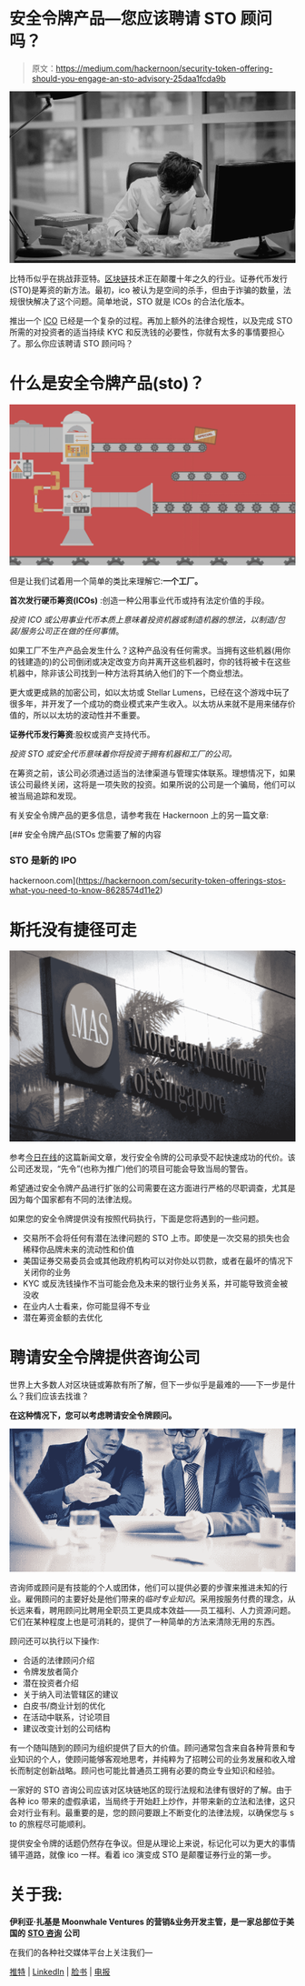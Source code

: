 # 安全令牌产品—您应该聘请 STO 顾问吗？

> 原文：<https://medium.com/hackernoon/security-token-offering-should-you-engage-an-sto-advisory-25daa1fcda9b>

![](img/2ce9bad91258b390a2f2eb999f9dbc2a.png)

比特币似乎在挑战菲亚特。[区块链](https://hackernoon.com/tagged/blockchain)技术正在颠覆十年之久的行业。证券代币发行(STO)是筹资的新方法。最初，ico 被认为是空间的杀手，但由于诈骗的数量，法规很快解决了这个问题。简单地说，STO 就是 ICOs 的合法化版本。

推出一个 [ICO](https://hackernoon.com/tagged/ico) 已经是一个复杂的过程。再加上额外的法律合规性，以及完成 STO 所需的对投资者的适当持续 KYC 和反洗钱的必要性，你就有太多的事情要担心了。那么你应该聘请 STO 顾问吗？

# 什么是安全令牌产品(sto)？

![](img/e1226f2305970c29ef6f62ddc7d345be.png)

但是让我们试着用一个简单的类比来理解它:**一个工厂。**

**首次发行硬币筹资(ICOs)** :创造一种公用事业代币或持有法定价值的手段。

*投资 ICO 或公用事业代币本质上意味着投资机器或制造机器的想法，以制造/包装/服务公司正在做的任何事情*。

如果工厂不生产产品会发生什么？这种产品没有任何需求。当拥有这些机器(用你的钱建造的)的公司倒闭或决定改变方向并离开这些机器时，你的钱将被卡在这些机器中，除非该公司找到一种方法将其纳入他们的下一个商业想法。

更大或更成熟的加密公司，如以太坊或 Stellar Lumens，已经在这个游戏中玩了很多年，并开发了一个成功的商业模式来产生收入。以太坊从来就不是用来储存价值的，所以以太坊的波动性并不重要。

**证券代币发行筹资**:股权或资产支持代币。

*投资 STO 或安全代币意味着你将投资于拥有机器和工厂的公司。*

在筹资之前，该公司必须通过适当的法律渠道与管理实体联系。理想情况下，如果该公司最终关闭，这将是一项失败的投资。如果所说的公司是一个骗局，他们可以被当局追踪和发现。

有关安全令牌产品的更多信息，请参考我在 Hackernoon 上的另一篇文章:

[](https://hackernoon.com/security-token-offerings-stos-what-you-need-to-know-8628574d11e2) [## 安全令牌产品(STOs 您需要了解的内容

### STO 是新的 IPO

hackernoon.com](https://hackernoon.com/security-token-offerings-stos-what-you-need-to-know-8628574d11e2) 

# 斯托没有捷径可走

![](img/123ef97c6c1d9952bf8eb347d26aa306.png)

参考[今日在线](https://www.todayonline.com/singapore/company-gets-warning-mas-after-it-planned-issue-securities-tokens)的这篇新闻文章，发行安全令牌的公司承受不起快速成功的代价。该公司还发现，“先令”(也称为推广)他们的项目可能会导致当局的警告。

希望通过安全令牌产品进行扩张的公司需要在这方面进行严格的尽职调查，尤其是因为每个国家都有不同的法律法规。

如果您的安全令牌提供没有按照代码执行，下面是您将遇到的一些问题。

*   交易所不会将任何有潜在法律问题的 STO 上市。即使是一次交易的损失也会稀释你品牌未来的流动性和价值
*   美国证券交易委员会或其他政府机构可以对你处以罚款，或者在最坏的情况下关闭你的业务
*   KYC 或反洗钱操作不当可能会危及未来的银行业务关系，并可能导致资金被没收
*   在业内人士看来，你可能显得不专业
*   潜在筹资金额的去优化

# 聘请安全令牌提供咨询公司

世界上大多数人对区块链或筹款有所了解，但下一步似乎是最难的——下一步是什么？我们应该去找谁？

**在这种情况下，您可以考虑聘请安全令牌顾问。**

![](img/b9daf76ba21658d078e0b9462555f394.png)

咨询师或顾问是有技能的个人或团体，他们可以提供必要的步骤来推进未知的行业。雇佣顾问的主要好处是他们带来的*临时专业知识*。采用按服务付费的理念，从长远来看，聘用顾问比聘用全职员工更具成本效益——员工福利、人力资源问题。它们在某种程度上也是可消耗的，提供了一种简单的方法来清除无用的东西。

顾问还可以执行以下操作:

*   合适的法律顾问介绍
*   令牌发放者简介
*   潜在投资者介绍
*   关于纳入司法管辖区的建议
*   白皮书/商业计划的优化
*   在活动中联系，讨论项目
*   建议改变计划的公司结构

有一个随叫随到的顾问为组织提供了巨大的价值。顾问通常包含来自各种背景和专业知识的个人，使顾问能够客观地思考，并纯粹为了招聘公司的业务发展和收入增长而制定创新战略。顾问也可能比普通员工拥有必要的商业专业知识和经验。

一家好的 STO 咨询公司应该对区块链地区的现行法规和法律有很好的了解。由于各种 ico 带来的虚假承诺，当局终于开始赶上炒作，并带来新的立法和法律，这只会对行业有利。最重要的是，您的顾问要跟上不断变化的法律法规，以确保您与 s to 的旅程尽可能顺利。

提供安全令牌的话题仍然存在争议。但是从理论上来说，标记化可以为更大的事情铺平道路，就像 ico 一样。看着 ico 演变成 STO 是颠覆证券行业的第一步。

# 关于我:

**伊利亚·扎基是 Moonwhale Ventures 的营销&业务开发主管，是一家总部位于美国的** [**STO 咨询**](https://moonwhale.io/) **公司**

在我们的各种社交媒体平台上关注我们—

[推特](https://twitter.com/MoonwhaleBV) | [LinkedIn](https://www.linkedin.com/company/moonwhalebv) | [脸书](https://www.facebook.com/MoonwhaleBV/) | [电报](https://t.me/moonwhaler)